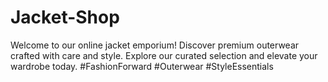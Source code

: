 # Jacket-Shop
Welcome to our online jacket emporium! Discover premium outerwear crafted with care and style. Explore our curated selection and elevate your wardrobe today. #FashionForward #Outerwear #StyleEssentials
